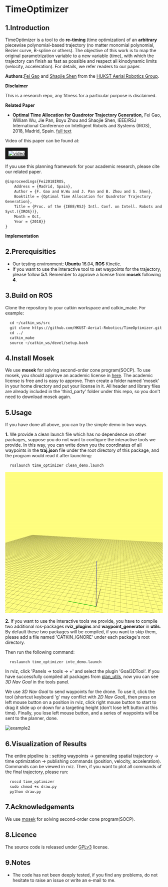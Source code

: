 # TimeOptimizer
## 1.Introduction

TimeOptimizer is a tool to do **re-timing** (time optimization) of an **arbitrary** piecewise polynomial-based trajectory (no matter monomial polynomial, Bezier curve, B-spline or others). The objective of this work is to map the original parametrization variable to a new variable (time), with which the trajectory can finish as fast as possible and respect all kinodynamic limits (velocity, acceleration).
For details, we refer readers to our paper.

**Authors:**[Fei Gao](https://ustfei.com/) and [Shaojie Shen](http://www.ece.ust.hk/ece.php/profile/facultydetail/eeshaojie) from the [HUKST Aerial Robotics Group](uav.ust.hk).

**Disclaimer**

This is a research repo, any fitness for a particular purpose is disclaimed.

**Related Paper**
* **Optimal Time Allocation for Quadrotor Trajectory Generation,** Fei Gao, William Wu, Jie Pan, Boyu Zhou and Shaojie Shen, IEEE/RSJ International Conference on Intelligent Robots and Systems (IROS), 2018, Madrid, Spain.
[full text](https://ecefeigao.files.wordpress.com/2018/08/iros2018fei.pdf)

Video of this paper can be found at:

<a href="https://www.youtube.com/watch?v=YJdwyJ5h8Ac" target="_blank"><img src="https://img.youtube.com/vi/YJdwyJ5h8Ac/0.jpg" 
alt="video" width="405" height="270" border="10" /></a>


If you use this planning framework for your academic research, please cite our related paper.
```
@inproceedings{Fei2018IROS,
    Address = {Madrid, Spain},
    Author = {F. Gao and W.Wu and J. Pan and B. Zhou and S. Shen},
    Booktitle = {Optimal Time Allocation for Quadrotor Trajectory Generation},
    Title = {Proc. of the {IEEE/RSJ} Intl. Conf. on Intell. Robots and Syst.({IROS})},
    Month = Oct,
    Year = {2018}}
}
```
**Implementation**

## 2.Prerequisities
- Our testing environment: **Ubuntu** 16.04, **ROS** Kinetic.
- If you want to use the interactive tool to set waypoints for the trajectory, please follow **5.1**. Remember to approve a license from **mosek** following **4**.

## 3.Build on ROS
  Clone the repository to your catkin workspace and catkin_make. For example:
```
  cd ~/catkin_ws/src
  git clone https://github.com/HKUST-Aerial-Robotics/TimeOptimizer.git
  cd ../
  catkin_make
  source ~/catkin_ws/devel/setup.bash
```

## 4.Install Mosek
We use **mosek** for solving second-order cone program(SOCP). To use mosek, you should approve an academic license in [here](https://www.mosek.com/products/academic-licenses/). The academic license is free and is easy to approve. Then create a folder named 'mosek' in your home directory and put your license in it. All header and library files are already included in the 'third_party' folder under this repo, so you don't need to download mosek again. 

## 5.Usage
If you have done all above, you can try the simple demo in two ways.

**1.**
We provide a clean launch file which has no dependence on other packages, suppose you do not want to configure the interactive tools we provide. In this way, you can write down you the coordinates of all waypoints in the **traj.json** file under the root directory of this package, and the program would read it after launching:
```
  roslaunch time_optimizer clean_demo.launch
```

<img src="time_optimizer/fig/example1.gif" alt="example1" width = "750" height = "450">

**2.**
If you want to use the interactive tools we provide, you have to compile two additional ros-packages **rviz_plugins** and **waypoint_generator** in **utils**. By default these two packages will be compiled, if you want to skip them, please add a file named 'CATKIN_IGNORE' under each package's root directory.

Then run the following command:
```
  roslaunch time_optimizer inte_demo.launch
```
In rviz, click 'Panels -> tools -> +' and select the plugin 'Goal3DTool'. If you have successfully compiled all packages from [plan_utils](https://github.com/HKUST-Aerial-Robotics/plan_utils), now you can see *3D Nav Goal* in the tools panel.

We use *3D Nav Goal* to send waypoints for the drone. To use it, click the tool (shortcut keyboard 'g' may conflict with *2D Nav Goal*), then press on left mouse button on a position in rviz, click right mouse button to start to drag it slide up or down for a targeting height (don't lose left button at this time). Finally, you lose left mouse button, and a series of waypoints will be sent to the planner, done.

<img src="time_optimizer/fig/example2.gif" alt="example2" width = "750" height = "450">

## 6.Visualization of Results
The entire pipeline is : setting waypoints -> generating spatial trajectory -> time optimization -> publishing commands (position, velocity, acceleration). Commands can be viewed in rviz. Then, if you want to plot all commands of the final trajectory, please run:
```
  roscd time_optimizer
  sudo chmod +x draw.py
  python draw.py
```

## 7.Acknowledgements
  We use [mosek](https://www.mosek.com/) for solving second-order cone program(SOCP).

## 8.Licence
The source code is released under [GPLv3](http://www.gnu.org/licenses/) license.

## 9.Notes
- The code has not been deeply tested, if you find any problems, do not hesitate to raise an issue or write an e-mail to me.
